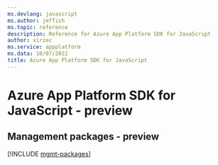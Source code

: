 ```yaml
---
ms.devlang: javascript
ms.author: jeffish
ms.topic: reference
description: Reference for Azure App Platform SDK for JavaScript
author: xirzec
ms.service: appplatform
ms.data: 10/07/2022
title: Azure App Platform SDK for JavaScript
---
```

# Azure App Platform SDK for JavaScript - preview

## Management packages - preview
[!INCLUDE [mgmt-packages](app-platform-mgmt-index.md)]